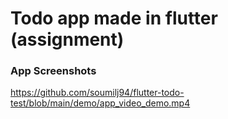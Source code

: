# Todo app made in flutter (assignment)
### App Screenshots
https://github.com/soumilj94/flutter-todo-test/blob/main/demo/app_video_demo.mp4
